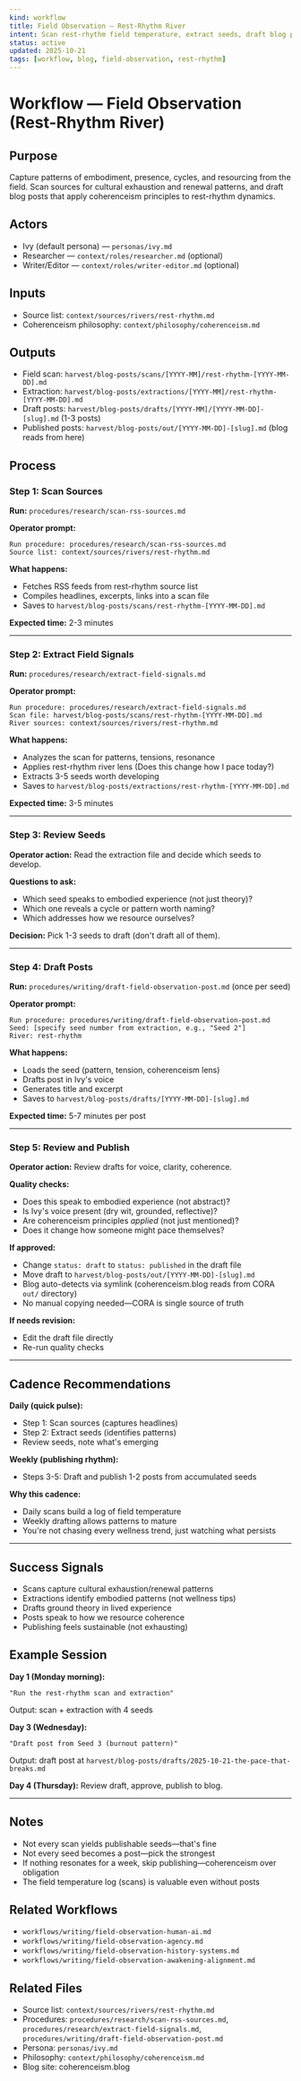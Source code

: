 ```yaml
---
kind: workflow
title: Field Observation — Rest-Rhythm River
intent: Scan rest-rhythm field temperature, extract seeds, draft blog posts
status: active
updated: 2025-10-21
tags: [workflow, blog, field-observation, rest-rhythm]
---
```


# Workflow — Field Observation (Rest-Rhythm River)

## Purpose
Capture patterns of embodiment, presence, cycles, and resourcing from the field. Scan sources for cultural exhaustion and renewal patterns, and draft blog posts that apply coherenceism principles to rest-rhythm dynamics.

## Actors
- Ivy (default persona) — `personas/ivy.md`
- Researcher — `context/roles/researcher.md` (optional)
- Writer/Editor — `context/roles/writer-editor.md` (optional)

## Inputs
- Source list: `context/sources/rivers/rest-rhythm.md`
- Coherenceism philosophy: `context/philosophy/coherenceism.md`

## Outputs
- Field scan: `harvest/blog-posts/scans/[YYYY-MM]/rest-rhythm-[YYYY-MM-DD].md`
- Extraction: `harvest/blog-posts/extractions/[YYYY-MM]/rest-rhythm-[YYYY-MM-DD].md`
- Draft posts: `harvest/blog-posts/drafts/[YYYY-MM]/[YYYY-MM-DD]-[slug].md` (1-3 posts)
- Published posts: `harvest/blog-posts/out/[YYYY-MM-DD]-[slug].md` (blog reads from here)

## Process

### Step 1: Scan Sources
**Run:** `procedures/research/scan-rss-sources.md`

**Operator prompt:**
```
Run procedure: procedures/research/scan-rss-sources.md
Source list: context/sources/rivers/rest-rhythm.md
```

**What happens:**
- Fetches RSS feeds from rest-rhythm source list
- Compiles headlines, excerpts, links into a scan file
- Saves to `harvest/blog-posts/scans/rest-rhythm-[YYYY-MM-DD].md`

**Expected time:** 2-3 minutes

---

### Step 2: Extract Field Signals
**Run:** `procedures/research/extract-field-signals.md`

**Operator prompt:**
```
Run procedure: procedures/research/extract-field-signals.md
Scan file: harvest/blog-posts/scans/rest-rhythm-[YYYY-MM-DD].md
River sources: context/sources/rivers/rest-rhythm.md
```

**What happens:**
- Analyzes the scan for patterns, tensions, resonance
- Applies rest-rhythm river lens (Does this change how I pace today?)
- Extracts 3-5 seeds worth developing
- Saves to `harvest/blog-posts/extractions/rest-rhythm-[YYYY-MM-DD].md`

**Expected time:** 3-5 minutes

---

### Step 3: Review Seeds
**Operator action:** Read the extraction file and decide which seeds to develop.

**Questions to ask:**
- Which seed speaks to embodied experience (not just theory)?
- Which one reveals a cycle or pattern worth naming?
- Which addresses how we resource ourselves?

**Decision:** Pick 1-3 seeds to draft (don't draft all of them).

---

### Step 4: Draft Posts
**Run:** `procedures/writing/draft-field-observation-post.md` (once per seed)

**Operator prompt:**
```
Run procedure: procedures/writing/draft-field-observation-post.md
Seed: [specify seed number from extraction, e.g., "Seed 2"]
River: rest-rhythm
```

**What happens:**
- Loads the seed (pattern, tension, coherenceism lens)
- Drafts post in Ivy's voice
- Generates title and excerpt
- Saves to `harvest/blog-posts/drafts/[YYYY-MM-DD]-[slug].md`

**Expected time:** 5-7 minutes per post

---

### Step 5: Review and Publish
**Operator action:** Review drafts for voice, clarity, coherence.

**Quality checks:**
- Does this speak to embodied experience (not abstract)?
- Is Ivy's voice present (dry wit, grounded, reflective)?
- Are coherenceism principles *applied* (not just mentioned)?
- Does it change how someone might pace themselves?

**If approved:**
- Change `status: draft` to `status: published` in the draft file
- Move draft to `harvest/blog-posts/out/[YYYY-MM-DD]-[slug].md`
- Blog auto-detects via symlink (coherenceism.blog reads from CORA `out/` directory)
- No manual copying needed—CORA is single source of truth

**If needs revision:**
- Edit the draft file directly
- Re-run quality checks

---

## Cadence Recommendations

**Daily (quick pulse):**
- Step 1: Scan sources (captures headlines)
- Step 2: Extract seeds (identifies patterns)
- Review seeds, note what's emerging

**Weekly (publishing rhythm):**
- Steps 3-5: Draft and publish 1-2 posts from accumulated seeds

**Why this cadence:**
- Daily scans build a log of field temperature
- Weekly drafting allows patterns to mature
- You're not chasing every wellness trend, just watching what persists

---

## Success Signals
- Scans capture cultural exhaustion/renewal patterns
- Extractions identify embodied patterns (not wellness tips)
- Drafts ground theory in lived experience
- Posts speak to how we resource coherence
- Publishing feels sustainable (not exhausting)

## Example Session

**Day 1 (Monday morning):**
```
"Run the rest-rhythm scan and extraction"
```
Output: scan + extraction with 4 seeds

**Day 3 (Wednesday):**
```
"Draft post from Seed 3 (burnout pattern)"
```
Output: draft post at `harvest/blog-posts/drafts/2025-10-21-the-pace-that-breaks.md`

**Day 4 (Thursday):**
Review draft, approve, publish to blog.

---

## Notes
- Not every scan yields publishable seeds—that's fine
- Not every seed becomes a post—pick the strongest
- If nothing resonates for a week, skip publishing—coherenceism over obligation
- The field temperature log (scans) is valuable even without posts

## Related Workflows
- `workflows/writing/field-observation-human-ai.md`
- `workflows/writing/field-observation-agency.md`
- `workflows/writing/field-observation-history-systems.md`
- `workflows/writing/field-observation-awakening-alignment.md`

## Related Files
- Source list: `context/sources/rivers/rest-rhythm.md`
- Procedures: `procedures/research/scan-rss-sources.md`, `procedures/research/extract-field-signals.md`, `procedures/writing/draft-field-observation-post.md`
- Persona: `personas/ivy.md`
- Philosophy: `context/philosophy/coherenceism.md`
- Blog site: coherenceism.blog

